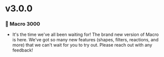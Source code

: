 # v3.0.0

### 🥳 Macro 3000
 - It's the time we've all been waiting for! The brand new version of Macro is here. We've got so many new features (shapes, filters, reactions, and more) that we can't wait for you to try out. Please reach out with any feedback!
 
